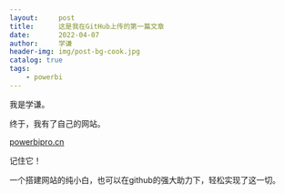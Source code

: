 ```yaml
---
layout:     post
title:      这是我在GitHub上传的第一篇文章
date:       2022-04-07
author:     学谦
header-img: img/post-bg-cook.jpg
catalog: true
tags:
    - powerbi
---
```


我是学谦。

终于，我有了自己的网站。

[powerbipro.cn](http://powerbipro.cn)

记住它！

一个搭建网站的纯小白，也可以在github的强大助力下，轻松实现了这一切。



